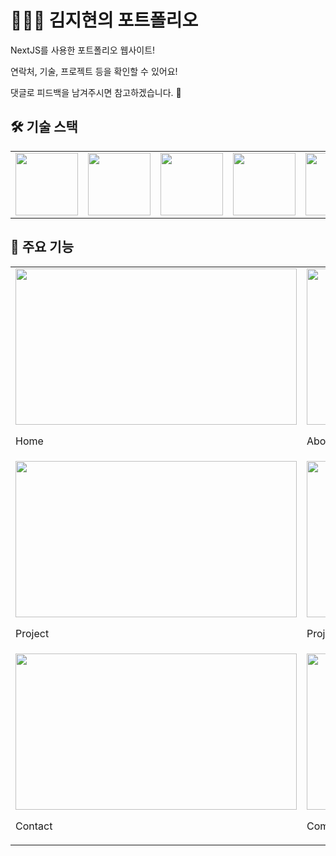 # 👩🏻‍💻 김지현의 포트폴리오

NextJS를 사용한 포트폴리오 웹사이트!

연락처, 기술, 프로젝트 등을 확인할 수 있어요!

댓글로 피드백을 남겨주시면 참고하겠습니다. 🤗

## 🛠 기술 스택

<table>
  <tr>
    <td valign="top"><img src="https://user-images.githubusercontent.com/105628384/225855567-c81d773f-9d06-4688-91f2-9e03f64e4016.png" width="100" height="100"/></td>
    <td valign="top"><img src="https://github.com/JHni2/instagram-clone/assets/105628384/694dbfa1-1345-4554-a914-23d8f64b39e3" width="100" height="100"/></td>
    <td valign="top"><img src="https://user-images.githubusercontent.com/105628384/225856372-91e7d9de-759f-4b0c-84db-c6a8292395f1.png" width="100" height="100"/></td>
    <td valign="top"><img src="https://user-images.githubusercontent.com/105628384/225856447-708d2036-ceb8-4cde-8bb4-530e696661f8.png" width="100" height="100"/></td>
    <td valign="top"><img src="https://github.com/JHni2/instagram-clone/assets/105628384/64b5ca18-1027-49e2-adb5-625d4f16a045).png" width="100" height="100"/></td>
  </tr>
</table>

## 🎨 주요 기능

<table>
  <tr>
    <td valign="top">
      <img src="https://github.com/JHni2/Portfolio/assets/105628384/cdefd8c8-11f8-4a6f-944d-c8136e4d85fe" width="450" height="250"/>
       <p>Home</p>
    </td>
    <td valign="top">
      <img src="https://github.com/JHni2/Portfolio/assets/105628384/c5c7a90f-4475-4115-8e06-08407d28b69a" width="450" height="250"/>
      <p>About</p>
    </td>
  </tr>
    <tr>
    <td valign="top">
      <img src="https://github.com/JHni2/Portfolio/assets/105628384/9db8ab14-5ded-457b-8d8d-c66a5a28e6d2" width="450" height="250"/>
      <p>Project</p>
    </td>
    <td valign="top">
      <img src="https://github.com/JHni2/Portfolio/assets/105628384/01709a81-1b0a-40dd-8f70-a92ac69031cf" width="450" height="250"/>
      <p>Project Detail</p>
    </td>
  </tr>
    <tr>
    <td valign="top">
      <img src="https://github.com/JHni2/Portfolio/assets/105628384/aeb674b4-319b-4ba0-8e7a-b4a69fb5c10d" width="450" height="250"/>
      <p>Contact</p></td>
    <td valign="top">
      <img src="https://github.com/JHni2/Portfolio/assets/105628384/1e27ac57-7393-4a1f-8d59-88b551ab6952" width="450" height="250"/>
      <p>Comment</p></td>
  </tr>
</table>

